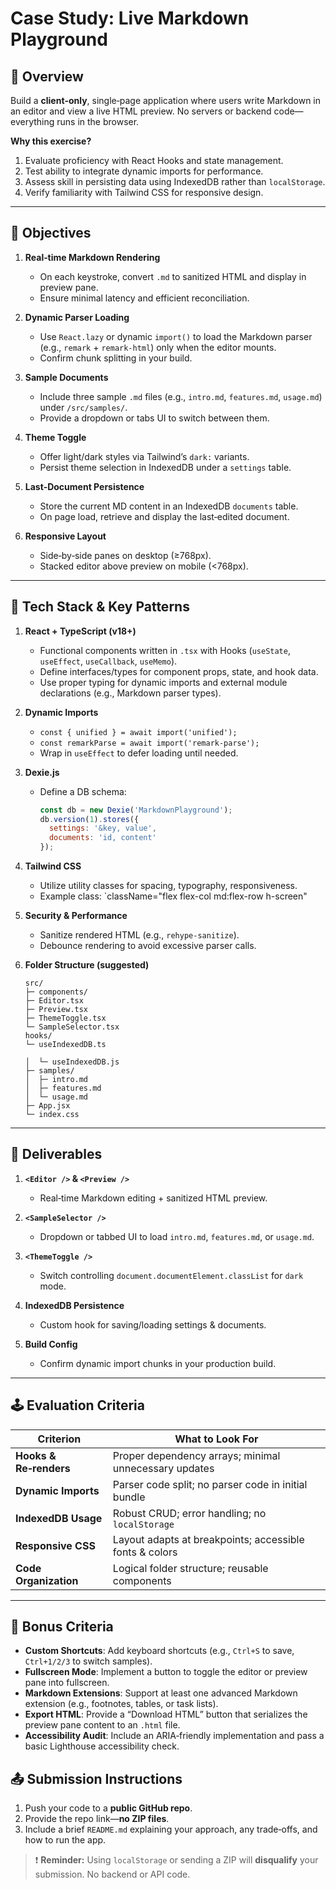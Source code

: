 # Case Study: Live Markdown Playground

## 📄 Overview
Build a **client‑only**, single‑page application where users write Markdown in an editor and view a live HTML preview. No servers or backend code—everything runs in the browser.

**Why this exercise?**
1. Evaluate proficiency with React Hooks and state management.  
2. Test ability to integrate dynamic imports for performance.  
3. Assess skill in persisting data using IndexedDB rather than `localStorage`.  
4. Verify familiarity with Tailwind CSS for responsive design.

---

## 🎯 Objectives
1. **Real‑time Markdown Rendering**  
   - On each keystroke, convert `.md` to sanitized HTML and display in preview pane.  
   - Ensure minimal latency and efficient reconciliation.

2. **Dynamic Parser Loading**  
   - Use `React.lazy` or dynamic `import()` to load the Markdown parser (e.g., `remark` + `remark-html`) only when the editor mounts.  
   - Confirm chunk splitting in your build.

3. **Sample Documents**  
   - Include three sample `.md` files (e.g., `intro.md`, `features.md`, `usage.md`) under `/src/samples/`.  
   - Provide a dropdown or tabs UI to switch between them.

4. **Theme Toggle**  
   - Offer light/dark styles via Tailwind’s `dark:` variants.  
   - Persist theme selection in IndexedDB under a `settings` table.

5. **Last‑Document Persistence**  
   - Store the current MD content in an IndexedDB `documents` table.  
   - On page load, retrieve and display the last‑edited document.

6. **Responsive Layout**  
   - Side‑by‑side panes on desktop (≥768px).  
   - Stacked editor above preview on mobile (<768px).

---

## 🧰 Tech Stack & Key Patterns
1. **React + TypeScript (v18+)**
   - Functional components written in `.tsx` with Hooks (`useState`, `useEffect`, `useCallback`, `useMemo`).
   - Define interfaces/types for component props, state, and hook data.
   - Use proper typing for dynamic imports and external module declarations (e.g., Markdown parser types).

2. **Dynamic Imports**
   - `const { unified } = await import('unified');`
   - `const remarkParse = await import('remark-parse');`
   - Wrap in `useEffect` to defer loading until needed.

3. **Dexie.js**
   - Define a DB schema:
     ```js
     const db = new Dexie('MarkdownPlayground');
     db.version(1).stores({
       settings: '&key, value',
       documents: 'id, content'
     });
     ```

4. **Tailwind CSS**
   - Utilize utility classes for spacing, typography, responsiveness.  
   - Example class: `className="flex flex-col md:flex-row h-screen"

5. **Security & Performance**
   - Sanitize rendered HTML (e.g., `rehype-sanitize`).  
   - Debounce rendering to avoid excessive parser calls.

6. **Folder Structure (suggested)**
   ```plaintext
   src/
   ├─ components/
   ├─ Editor.tsx
   ├─ Preview.tsx
   ├─ ThemeToggle.tsx
   └─ SampleSelector.tsx
   hooks/
   └─ useIndexedDB.ts

   │  └─ useIndexedDB.js
   ├─ samples/
   │  ├─ intro.md
   │  ├─ features.md
   │  └─ usage.md
   ├─ App.jsx
   └─ index.css
   ```

---

## 🚀 Deliverables
1. **`<Editor />` & `<Preview />`**
   - Real‑time Markdown editing + sanitized HTML preview.  

2. **`<SampleSelector />`**
   - Dropdown or tabbed UI to load `intro.md`, `features.md`, or `usage.md`.

3. **`<ThemeToggle />`**
   - Switch controlling `document.documentElement.classList` for `dark` mode.  

4. **IndexedDB Persistence**
   - Custom hook for saving/loading settings & documents.  

5. **Build Config**
   - Confirm dynamic import chunks in your production build.

---

## 🕹️ Evaluation Criteria
| Criterion                   | What to Look For                              |
|-----------------------------|-----------------------------------------------|
| **Hooks & Re‑renders**      | Proper dependency arrays; minimal unnecessary updates |
| **Dynamic Imports**         | Parser code split; no parser code in initial bundle |
| **IndexedDB Usage**         | Robust CRUD; error handling; no `localStorage`    |
| **Responsive CSS**          | Layout adapts at breakpoints; accessible fonts & colors |
| **Code Organization**       | Logical folder structure; reusable components     |

---

## 🎁 Bonus Criteria
- **Custom Shortcuts**: Add keyboard shortcuts (e.g., `Ctrl+S` to save, `Ctrl+1/2/3` to switch samples).
- **Fullscreen Mode**: Implement a button to toggle the editor or preview pane into fullscreen.
- **Markdown Extensions**: Support at least one advanced Markdown extension (e.g., footnotes, tables, or task lists).
- **Export HTML**: Provide a “Download HTML” button that serializes the preview pane content to an `.html` file.
- **Accessibility Audit**: Include an ARIA‑friendly implementation and pass a basic Lighthouse accessibility check.

## 📤 Submission Instructions
1. Push your code to a **public GitHub repo**.  
2. Provide the repo link—**no ZIP files**.  
3. Include a brief `README.md` explaining your approach, any trade‑offs, and how to run the app.  

> ❗ **Reminder:** Using `localStorage` or sending a ZIP will **disqualify** your submission. No backend or API code.


